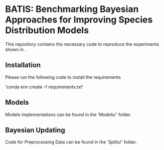 # BATIS: Benchmarking Bayesian Approaches for Improving Species Distribution Models

This repository contains the necessary code to reproduce the experiments shown in . 

## Installation

Please run the following code to install the requirements

'conda env create -f requirements.txt'

## Models

Models implementations can be found in the 'Models/' folder.


## Bayesian Updating

Code for Preprocessing Data can be found in the 'Splits/' folder.
